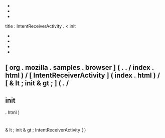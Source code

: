 -
-
-
title
:
IntentReceiverActivity
.
<
init
>
-
-
-
-
[
org
.
mozilla
.
samples
.
browser
]
(
.
.
/
index
.
html
)
/
[
IntentReceiverActivity
]
(
index
.
html
)
/
[
&
lt
;
init
&
gt
;
]
(
.
/
-
init
-
.
html
)
#
&
lt
;
init
&
gt
;
IntentReceiverActivity
(
)
